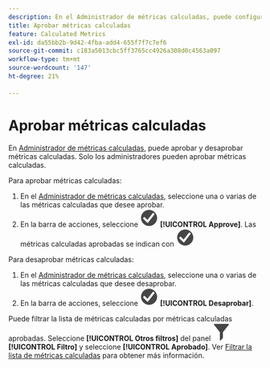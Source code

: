 ```yaml
---
description: En el Administrador de métricas calculadas, puede configurar un flujo de trabajo que incluya la aprobación de métricas en diversos niveles de aplicación y para departamentos o grupos específicos.
title: Aprobar métricas calculadas
feature: Calculated Metrics
exl-id: da55bb2b-9d42-4fba-add4-655f7f7c7ef6
source-git-commit: c183a5013cbc5ff3765cc4926a308d0c4563a097
workflow-type: tm+mt
source-wordcount: '147'
ht-degree: 21%

---
```


# Aprobar métricas calculadas

En [Administrador de métricas calculadas](cm-manager.md), puede aprobar y desaprobar métricas calculadas. Solo los administradores pueden aprobar métricas calculadas.

Para aprobar métricas calculadas:

1. En el [Administrador de métricas calculadas](cm-approving.md), seleccione una o varias de las métricas calculadas que desee aprobar.
1. En la barra de acciones, seleccione ![CheckmarkCircle](/help/assets/icons/CheckmarkCircle.svg) **[!UICONTROL Approve]**. Las métricas calculadas aprobadas se indican con ![CheckmarkCircle](/help/assets/icons/CheckmarkCircle.svg)

Para desaprobar métricas calculadas:

1. En el [Administrador de métricas calculadas](cm-approving.md), seleccione una o varias de las métricas calculadas que desee desaprobar.
1. En la barra de acciones, seleccione ![CheckmarkCircle](/help/assets/icons/CheckmarkCircle.svg) **[!UICONTROL Desaprobar]**.


Puede filtrar la lista de métricas calculadas por métricas calculadas aprobadas. Seleccione **[!UICONTROL Otros filtros]** del panel ![Filtro](/help/assets/icons/Filter.svg) **[!UICONTROL Filtro]** y seleccione **[!UICONTROL Aprobado]**. Ver [Filtrar la lista de métricas calculadas](/help/components/calc-metrics/cm-workflow/cm-filter.md) para obtener más información.
